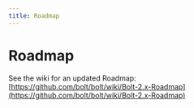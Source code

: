 ```yaml
---
title: Roadmap
---
```

Roadmap
=======

See the wiki for an updated Roadmap: [https://github.com/bolt/bolt/wiki/Bolt-2.x-Roadmap](https://github.com/bolt/bolt/wiki/Bolt-2.x-Roadmap)
